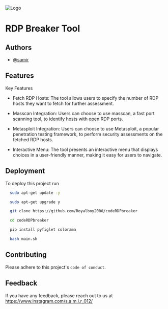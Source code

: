 
![Logo](https://www.vhv.rs/dpng/f/415-4157779_anonymous-png.png)


# RDP Breaker Tool


## Authors

- [@samir](https://github.com/Royalboy2000/)


## Features

Key Features

- Fetch RDP Hosts: The tool allows users to specify the number of RDP hosts they want to fetch for further assessment.

- Masscan Integration: Users can choose to use masscan, a fast port scanning tool, to identify hosts with open RDP ports.

- Metasploit Integration: Users can choose to use Metasploit, a popular penetration testing framework, to perform security assessments on the fetched RDP hosts.

- Interactive Menu: The tool presents an interactive menu that displays choices in a user-friendly manner, making it easy for users to navigate.

## Deployment

To deploy this project run

```bash
  sudo apt-get update -y
```
```bash
  sudo apt-get upgrade y
```
```bash
  git clone https://github.com/Royalboy2000/codeRDPbreaker
```

```bash
  cd codeRDPbreaker
```
```bash
  pip install pyfiglet colorama
```

```bash
  bash main.sh
```


## Contributing


Please adhere to this project's `code of conduct`.


## Feedback

If you have any feedback, please reach out to us at https://www.instagram.com/s.a.m.i.r_012/



